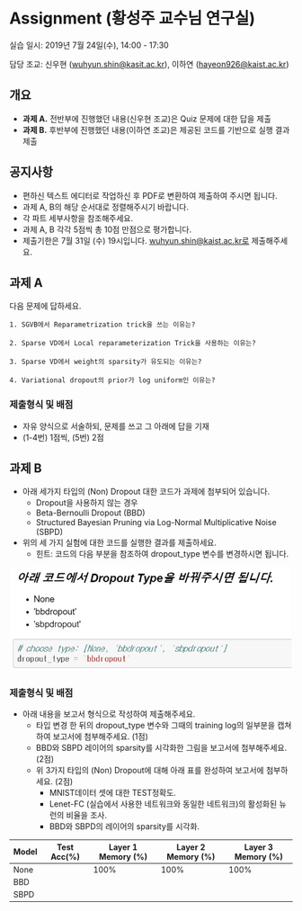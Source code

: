 # Assignment (황성주 교수님 연구실)

실습 일시: 2019년 7월 24일(수), 14:00 - 17:30

담당 조교: 신우현 (wuhyun.shin@kasit.ac.kr), 이하연 (hayeon926@kaist.ac.kr)

## 개요
* **과제 A.** 전반부에 진행했던 내용(신우현 조교)은 Quiz 문제에 대한 답을 제출 
* **과제 B.** 후반부에 진행했던 내용(이하연 조교)은 제공된 코드를 기반으로 실행 결과 제출

## 공지사항

* 편하신 텍스트 에디터로 작업하신 후 PDF로 변환하여 제출하여 주시면 됩니다.
* 과제 A, B의 해당  순서대로 정렬해주시기 바랍니다.
* 각 파트 세부사항을 참조해주세요. 
* 과제 A, B 각각 5점씩 총 10점 만점으로 평가합니다.
* 제출기한은 7월 31일 (수) 19시입니다. wuhyun.shin@kaist.ac.kr로 제출해주세요.


## 과제 A 

다음 문제에 답하세요.

	1. SGVB에서 Reparametrization trick을 쓰는 이유는?
	
	2. Sparse VD에서 Local reparameterization Trick을 사용하는 이유는?
	
	3. Sparse VD에서 weight의 sparsity가 유도되는 이유는?
	
	4. Variational dropout의 prior가 log uniform인 이유는?

### 제출형식 및 배점
* 자유 양식으로 서술하되, 문제를 쓰고 그 아래에 답을 기재
* (1-4번) 1점씩, (5번) 2점 

## 과제 B

* 아래 세가지 타입의 (Non) Dropout 대한 코드가 과제에 첨부되어 있습니다.
	* Dropout을 사용하지 않는 경우
	* Beta-Bernoulli Dropout (BBD)
	* Structured Bayesian Pruning via Log-Normal Multiplicative Noise (SBPD)
* 위의 세 가지 실험에 대한 코드를 실행한 결과를 제출하세요.
	* 힌트: 코드의 다음 부분을 참조하여 dropout_type 변수를 변경하시면 됩니다. 
<p align="center"><img src="./fig.jpg" width="500"></p>


	

### 제출형식 및 배점

* 아래 내용을 보고서 형식으로 작성하여 제출해주세요.
	* 타입 변경 한 뒤의 dropout_type 변수와 그때의 training log의 일부분을 캡쳐하여 보고서에 첨부해주세요. (1점)
	* BBD와 SBPD 레이어의 sparsity를 시각화한 그림을 보고서에 첨부해주세요. (2점)
	* 위 3가지 타입의 (Non) Dropout에 대해 아래 표를 완성하여 보고서에 첨부하세요. (2점)
		* MNIST데이터 셋에 대한 TEST정확도.
		* Lenet-FC (실습에서 사용한 네트워크와 동일한 네트워크)의 활성화된 뉴런의 비율을 조사.
		* BBD와 SBPD의 레이어의 sparsity를 시각화.

| Model | Test Acc(%) | Layer 1 Memory (%) | Layer 2 Memory (%) | Layer 3 Memory (%) |
|-------|-------------|--------------------|--------------------|--------------------|
| None  |             | 100%               | 100%               | 100%               |
| BBD   |             |                    |                    |                    |
| SBPD  |             |                    |                    |                    |


